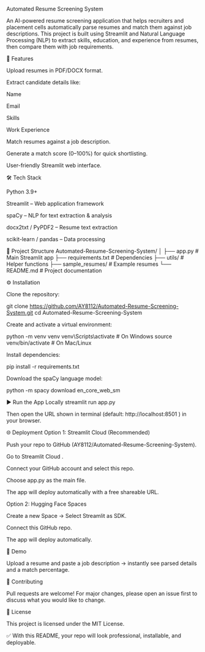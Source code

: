 Automated Resume Screening System

An AI-powered resume screening application that helps recruiters and placement cells automatically parse resumes and match them against job descriptions. This project is built using Streamlit and Natural Language Processing (NLP) to extract skills, education, and experience from resumes, then compare them with job requirements.

🚀 Features

Upload resumes in PDF/DOCX format.

Extract candidate details like:

Name

Email

Skills

Work Experience

Match resumes against a job description.

Generate a match score (0–100%) for quick shortlisting.

User-friendly Streamlit web interface.

🛠️ Tech Stack

Python 3.9+

Streamlit – Web application framework

spaCy – NLP for text extraction & analysis

docx2txt / PyPDF2 – Resume text extraction

scikit-learn / pandas – Data processing

📂 Project Structure
Automated-Resume-Screening-System/
│
├── app.py                # Main Streamlit app
├── requirements.txt      # Dependencies
├── utils/                # Helper functions
├── sample_resumes/       # Example resumes
└── README.md             # Project documentation

⚙️ Installation

Clone the repository:

git clone https://github.com/AY8112/Automated-Resume-Screening-System.git
cd Automated-Resume-Screening-System


Create and activate a virtual environment:

python -m venv venv
venv\Scripts\activate       # On Windows
source venv/bin/activate    # On Mac/Linux


Install dependencies:

pip install -r requirements.txt


Download the spaCy language model:

python -m spacy download en_core_web_sm

▶️ Run the App Locally
streamlit run app.py


Then open the URL shown in terminal (default: http://localhost:8501
) in your browser.

🌐 Deployment
Option 1: Streamlit Cloud (Recommended)

Push your repo to GitHub (AY8112/Automated-Resume-Screening-System).

Go to Streamlit Cloud
.

Connect your GitHub account and select this repo.

Choose app.py as the main file.

The app will deploy automatically with a free shareable URL.

Option 2: Hugging Face Spaces

Create a new Space → Select Streamlit as SDK.

Connect this GitHub repo.

The app will deploy automatically.

📸 Demo

Upload a resume and paste a job description → instantly see parsed details and a match percentage.

🤝 Contributing

Pull requests are welcome! For major changes, please open an issue first to discuss what you would like to change.

📜 License

This project is licensed under the MIT License.

✅ With this README, your repo will look professional, installable, and deployable.


